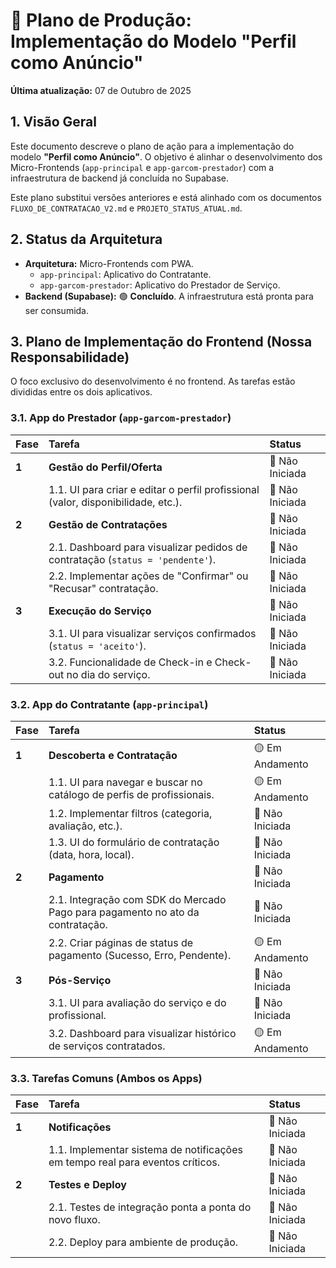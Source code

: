 # 🚀 Plano de Produção: Implementação do Modelo "Perfil como Anúncio"

**Última atualização:** 07 de Outubro de 2025

## 1. Visão Geral

Este documento descreve o plano de ação para a implementação do modelo **"Perfil como Anúncio"**. O objetivo é alinhar o desenvolvimento dos Micro-Frontends (`app-principal` e `app-garcom-prestador`) com a infraestrutura de backend já concluída no Supabase.

Este plano substitui versões anteriores e está alinhado com os documentos `FLUXO_DE_CONTRATACAO_V2.md` e `PROJETO_STATUS_ATUAL.md`.

## 2. Status da Arquitetura

- **Arquitetura:** Micro-Frontends com PWA.
  - `app-principal`: Aplicativo do Contratante.
  - `app-garcom-prestador`: Aplicativo do Prestador de Serviço.
- **Backend (Supabase):** 🟢 **Concluído**. A infraestrutura está pronta para ser consumida.

## 3. Plano de Implementação do Frontend (Nossa Responsabilidade)

O foco exclusivo do desenvolvimento é no frontend. As tarefas estão divididas entre os dois aplicativos.

### 3.1. App do Prestador (`app-garcom-prestador`)

| Fase | Tarefa | Status |
| :--- | :--- | :--- |
| **1** | **Gestão do Perfil/Oferta** | 🔴 Não Iniciada |
| | 1.1. UI para criar e editar o perfil profissional (valor, disponibilidade, etc.). | 🔴 Não Iniciada |
| **2** | **Gestão de Contratações** | 🔴 Não Iniciada |
| | 2.1. Dashboard para visualizar pedidos de contratação (`status = 'pendente'`). | 🔴 Não Iniciada |
| | 2.2. Implementar ações de "Confirmar" ou "Recusar" contratação. | 🔴 Não Iniciada |
| **3** | **Execução do Serviço** | 🔴 Não Iniciada |
| | 3.1. UI para visualizar serviços confirmados (`status = 'aceito'`). | 🔴 Não Iniciada |
| | 3.2. Funcionalidade de Check-in e Check-out no dia do serviço. | 🔴 Não Iniciada |

### 3.2. App do Contratante (`app-principal`)

| Fase | Tarefa | Status |
| :--- | :--- | :--- |
| **1** | **Descoberta e Contratação** | 🟡 Em Andamento |
| | 1.1. UI para navegar e buscar no catálogo de perfis de profissionais. | 🟡 Em Andamento |
| | 1.2. Implementar filtros (categoria, avaliação, etc.). | 🔴 Não Iniciada |
| | 1.3. UI do formulário de contratação (data, hora, local). | 🔴 Não Iniciada |
| **2** | **Pagamento** | 🔴 Não Iniciada |
| | 2.1. Integração com SDK do Mercado Pago para pagamento no ato da contratação. | 🔴 Não Iniciada |
| | 2.2. Criar páginas de status de pagamento (Sucesso, Erro, Pendente). | 🟡 Em Andamento |
| **3** | **Pós-Serviço** | 🔴 Não Iniciada |
| | 3.1. UI para avaliação do serviço e do profissional. | 🔴 Não Iniciada |
| | 3.2. Dashboard para visualizar histórico de serviços contratados. | 🟡 Em Andamento |

### 3.3. Tarefas Comuns (Ambos os Apps)

| Fase | Tarefa | Status |
| :--- | :--- | :--- |
| **1** | **Notificações** | 🔴 Não Iniciada |
| | 1.1. Implementar sistema de notificações em tempo real para eventos críticos. | 🔴 Não Iniciada |
| **2** | **Testes e Deploy** | 🔴 Não Iniciada |
| | 2.1. Testes de integração ponta a ponta do novo fluxo. | 🔴 Não Iniciada |
| | 2.2. Deploy para ambiente de produção. | 🔴 Não Iniciada |